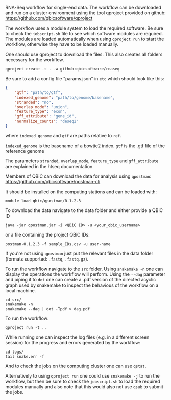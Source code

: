 RNA-Seq workflow for single-end data. The workflow can be downloaded and run on a cluster environment using the tool qproject provided on github: https://github.com/qbicsoftware/qproject

The workflow uses a module system to load the required software. Be sure to check the `jobscript.sh` file to see which software modules are required. The modules are loaded automatically when using `qproject run` to start the workflow, otherwise they have to be loaded manually.

One should use qproject to download the files. This also creates all folders necessary for the workflow.

```
qproject create -t . -w github:qbicsoftware/rnaseq
```

Be sure to add a config file "params.json" in `etc` which should look like this:

```json
{
    "gtf": "path/to/gtf",
    "indexed_genome": "path/to/genome/basename",
    "stranded": "no",
    "overlap_mode": "union",
    "feature_type": "exon",
    "gff_attribute": "gene_id",
    "normalize_counts": "deseq2"
}
```

where `indexed_genome` and `gtf` are paths relative to `ref`.

`indexed_genome` is the basename of a bowtie2 index.
`gtf` is the .gtf file of the reference genome

The parameters `stranded`, `overlap_mode`, `feature_type` and `gff_attribute`
are explained in the htseq documentation.

Members of QBiC can download the data for analysis using `qpostman`: https://github.com/qbicsoftware/postman-cli

It should be installed on the computing stations and can be loaded with:

```
module load qbic/qpostman/0.1.2.3
```

To download the data navigate to the data folder and either provide a QBiC ID
```
java -jar qpostman.jar -i <QBiC ID> -u <your_qbic_username>
```

or a file containing the project QBiC IDs:

```
postman-0.1.2.3 -f sample_IDs.csv -u user-name
```

If you're not using `qpostman` just put the relevant files in the data folder (formats supported: `.fastq`, `.fastq.gz`).

To run the workflow navigate to the `src` folder.
Using `snakemake -n` one can display the operations the workflow will perform.
Using the `--dag` parameter and piping it to `dot` one can create a .pdf version of the directed acyclic graph used by snakemake to inspect the behavious of the workflow on a local machine.

```
cd src/
snakemake -n
snakemake --dag | dot -Tpdf > dag.pdf
```

To run the workflow:

```
qproject run -t ..
```

While running one can inspect the log files (e.g. in a different screen session) for the progress and errors generated by the workflow:

```
cd logs/
tail snake.err -f
```

And to check the jobs on the computing cluster one can use `qstat`.

Alternatively to using `qproject run` one could use `snakemake -j` to run the workflow, but then be sure to check the `jobscript.sh` to load the required modules manually and also note that this would also not use `qsub` to submit the jobs.
